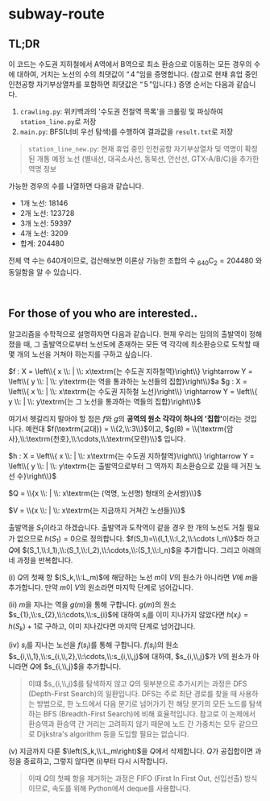 # subway-route

## TL;DR
이 코드는 수도권 지하철에서 A역에서 B역으로 최소 환승으로 이동하는 모든 경우의 수에 대하여, 거치는 노선의 수의 최댓값이 “$\,4\,$”임을 증명합니다. (참고로 현재 휴업 중인 인천공항 자기부상열차를 포함하면 최댓값은 “$\,5\,$”입니다.)
증명 순서는 다음과 같습니다.
1. `crawling.py`: 위키백과의 '수도권 전철역 목록'을 크롤링 및 파싱하여 `station_line.py`로 저장
2. `main.py`: BFS(너비 우선 탐색)를 수행하여 결과값을 `result.txt`로 저장
> `station_line_new.py`: 현재 휴업 중인 인천공항 자기부상열차 및 역명이 확정된 개통 예정 노선 (별내선, 대곡소사선, 동북선, 안산선, GTX-A/B/C)을 추가한 역명 정보

가능한 경우의 수를 나열하면 다음과 같습니다.
* 1개 노선: $18146$
* 2개 노선: $123728$
* 3개 노선: $59397$
* 4개 노선: $3209$
* 합계: $204480$

전체 역 수는 $640$개이므로, 검산해보면 이론상 가능한 조합의 수 ${}_{640}\mathrm{C}_2 = 204480$ 와 동일함을 알 수 있습니다.

<br>

## For those of you who are interested..

알고리즘을 수학적으로 설명하자면 다음과 같습니다. 현재 우리는 임의의 출발역이 정해졌을 때, 그 출발역으로부터 노선도에 존재하는 모든 역 각각에 최소환승으로 도착할 때 몇 개의 노선을 거쳐야 하는지를 구하고 싶습니다.

$f : X = \left\\{ x \\: | \\: x\textrm{는 수도권 지하철역}\right\\} \rightarrow  Y = \left\\{ y \\: | \\: y\textrm{는 역을 통과하는 노선들의 집합}\right\\}$a
$g : X = \left\\{ x \\: | \\: x\textrm{는 수도권 지하철 노선}\right\\}  \rightarrow  Y = \left\\{ y \\: | \\: y\textrm{는 그 노선을 통과하는 역들의 집합}\right\\}$

여기서 헷갈리지 말아야 할 점은 $f$와 $g$의 <b>공역의 원소 각각이 하나의 '집합'</b>이라는 것입니다. 예컨대 $f(\textrm{교대}) = \\{2,\\:3\\}$이고, $g(8) = \\{\textrm{암사},\\:\textrm{천호},\\:\cdots,\\:\textrm{모란}\\}$ 입니다.

$h : X = \left\\{ x \\: | \\: x\textrm{는 수도권 지하철역}\right\\} \rightarrow  Y = \left\\{ y \\: | \\: y\textrm{는 출발역으로부터 그 역까지 최소환승으로 갔을 때 거친 노선 수}\right\\}$

$Q = \\{x \\: | \\: x\textrm{는 (역명, 노선명) 형태의 순서쌍}\\}$

$V = \\{x \\: | \\: x\textrm{는 지금까지 거쳐간 노선들}\\}$

출발역을 $S_1$이라고 하겠습니다. 출발역과 도착역이 같을 경우 한 개의 노선도 거칠 필요가 없으므로 $h(S_1)=0$으로 정의합니다. $f(S_1)=\\{l_1,\\:l_2,\\:\cdots l_n\\}$라 하고 $Q$에 $(S_1,\\:l_1),\\:(S_1,\\:l_2),\\:\cdots,\\:(S_1,\\:l_n)$을 추가합니다. 그리고 아래의 네 과정을 반복합니다.

(i) $Q$의 첫째 항 $(S_k,\\:L_m)$에 해당하는 노선 $m$이 $V$의 원소가 아니라면 $V$에 $m$을 추가합니다. 만약 $m$이 $V$의 원소라면 마지막 단계로 넘어갑니다.

(ii) $m$을 지나는 역을 $g(m)$을 통해 구합니다. $g(m)$의 원소 $s_{1},\\:s_{2},\\:\cdots,\\:s_{i}$에 대하여 $s_{i}$를 이미 지나가지 않았다면 $h\left(x_i\right) = h\left(S_k\right) + 1$로 구하고, 이미 지나갔다면 마지막 단계로 넘어갑니다.

(iv) $s_{i}$를 지나는 노선을 $f\left(s_i\right)$를 통해 구합니다. $f\left(s_i\right)$의 원소 $s_{i,\\,1},\\:s_{i,\\,2},\\:\cdots,\\:s_{i,\\,j}$에 대하여, $s_{i,\\,j}$가 $V$의 원소가 아니라면 $Q$에 $s_{i,\\,j}$을 추가합니다.

> 이떄 $s_{i,\\,j}$를 탐색하지 않고 $Q$의 뒷부분으로 추가시키는 과정은 DFS (Depth-First Search)의 일환입니다. DFS는 주로 최단 경로를 찾을 때 사용하는 방법으로, 한 노드에서 다음 분기로 넘어가기 전 해당 분기의 모든 노드를 탐색하는 BFS (Breadth-First Search)에 비해 효율적입니다. 참고로 이 논제에서 환승역과 환승역 간 거리는 고려하지 않기 때문에 노드 간 가중치는 모두 같으므로 Dijkstra's algorithm 등을 도입할 필요는 없습니다.

(v) 지금까지 다룬 $\left(S_k,\\:L_m\right)$을 $Q$에서 삭제합니다. $Q$가 공집합이면 과정을 종료하고, 그렇지 않다면 (i)부터 다시 시작합니다.

> 이때 $Q$의 첫째 항을 제거하는 과정은 FIFO (First In First Out, 선입선출) 방식이므로, 속도를 위해 Python에서 deque를 사용합니다.